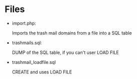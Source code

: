 Files
=
- import.php: 
  
  Imports the trash mail domains from a file into a SQL table
- trashmails.sql: 

  DUMP of the SQL table, if you can't user LOAD FILE
  
- trashmail_loadfile.sql

  CREATE and uses LOAD FILE